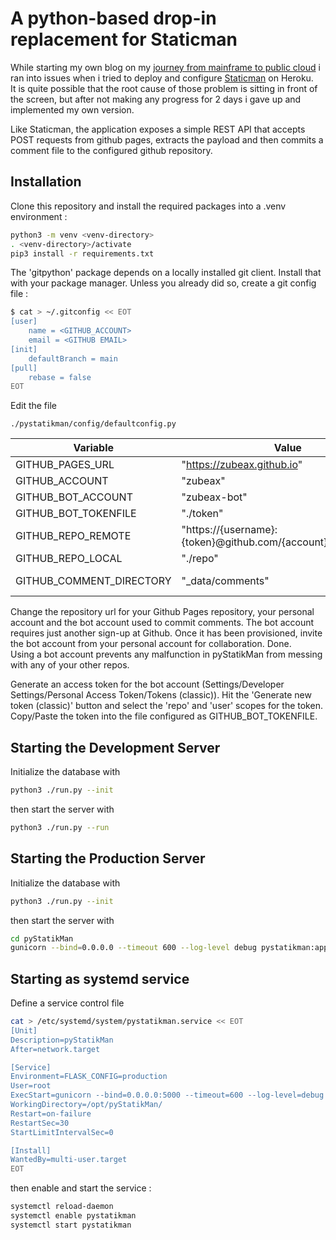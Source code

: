 # A python-based drop-in replacement for Staticman

While starting my own blog on my [journey from mainframe to public cloud](https://zubeax.github.io/)
i ran into issues when i tried to deploy and configure [Staticman](https://staticman.net/) on Heroku.
<br/>
It is quite possible that the root cause of those problem is sitting in front of the screen, but after not making
any progress for 2 days i gave up and implemented my own version.

Like Staticman, the application exposes a simple REST API that accepts POST requests from github pages,
extracts the payload and then commits a comment file to the configured github repository.



## Installation

Clone this repository and install the required packages into a .venv environment :

```bash
python3 -m venv <venv-directory>
. <venv-directory>/activate
pip3 install -r requirements.txt
```

The 'gitpython' package depends on a locally installed git client. Install that with your package manager.
Unless you already did so, create a git config file :

```bash
$ cat > ~/.gitconfig << EOT
[user]
	name = <GITHUB_ACCOUNT>
	email = <GITHUB EMAIL>
[init]
	defaultBranch = main
[pull]
	rebase = false
EOT
```

Edit the file

    ./pystatikman/config/defaultconfig.py


| Variable                | Value                                             | Description            |
|-------------------------|---------------------------------------------------|------------------------|
| GITHUB_PAGES_URL        | "https://zubeax.github.io"                                   |             |
| GITHUB_ACCOUNT          | "zubeax"                                                     |             |
| GITHUB_BOT_ACCOUNT      | "zubeax-bot"                                                 |             |
| GITHUB_BOT_TOKENFILE    | "./token"                                                    |relative to project root|
| GITHUB_REPO_REMOTE      | "https://{username}:{token}@github.com/{account}/{pagesrepo}"|don't change !|
| GITHUB_REPO_LOCAL       | "./repo"                                                     |relative to project root |
| GITHUB_COMMENT_DIRECTORY| "_data/comments"                                             |relative to GITHUB_REPO_LOCAL |

Change the repository url for your Github Pages repository, your personal account and the bot account used to commit
comments. The bot account requires just another sign-up at Github. Once it has been provisioned, invite the bot account
from your personal account for collaboration. Done.<br/>
Using a bot account prevents any malfunction in pyStatikMan from messing with any of your other repos.

Generate an access token for the bot account (Settings/Developer Settings/Personal Access Token/Tokens (classic)).
Hit the 'Generate new token (classic)' button and select the 'repo' and 'user' scopes for the token.
Copy/Paste the token into the file configured as GITHUB_BOT_TOKENFILE.


## Starting the Development Server

Initialize the database with

```bash
python3 ./run.py --init
```

then start the server with

```bash
python3 ./run.py --run
```


## Starting the Production Server

Initialize the database with

```bash
python3 ./run.py --init
```

then start the server with

```bash
cd pyStatikMan
gunicorn --bind=0.0.0.0 --timeout 600 --log-level debug pystatikman:app
```


## Starting as systemd service

Define a service control file

```bash
cat > /etc/systemd/system/pystatikman.service << EOT
[Unit]
Description=pyStatikMan
After=network.target

[Service]
Environment=FLASK_CONFIG=production
User=root
ExecStart=gunicorn --bind=0.0.0.0:5000 --timeout=600 --log-level=debug --ssl-version=TLSv1_2  --keyfile=./tls/blog-nopass.key --certfile=./tls/blog-server-cert.crt pystatikman:app
WorkingDirectory=/opt/pyStatikMan/
Restart=on-failure
RestartSec=30
StartLimitIntervalSec=0

[Install]
WantedBy=multi-user.target
EOT
```

then enable and start the service :

```bash
systemctl reload-daemon
systemctl enable pystatikman
systemctl start pystatikman
```
